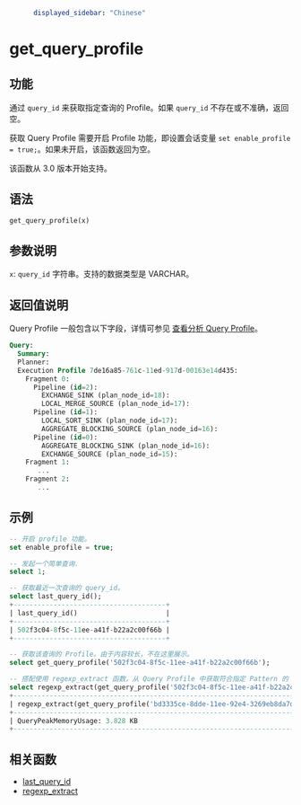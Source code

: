 ```yaml
      displayed_sidebar: "Chinese"
```

# get_query_profile

## 功能

通过 `query_id` 来获取指定查询的 Profile。如果 `query_id` 不存在或不准确，返回空。

获取 Query Profile 需要开启 Profile 功能，即设置会话变量 `set enable_profile = true;`。如果未开启，该函数返回为空。

该函数从 3.0 版本开始支持。

## 语法

```Haskell
get_query_profile(x)
```

## 参数说明

`x`: `query_id` 字符串。支持的数据类型是 VARCHAR。

## 返回值说明

Query Profile 一般包含以下字段，详情可参见 [查看分析 Query Profile](../../../administration/query_profile.md)。

```SQL
Query:
  Summary:
  Planner:
  Execution Profile 7de16a85-761c-11ed-917d-00163e14d435:
    Fragment 0:
      Pipeline (id=2):
        EXCHANGE_SINK (plan_node_id=18):
        LOCAL_MERGE_SOURCE (plan_node_id=17):
      Pipeline (id=1):
        LOCAL_SORT_SINK (plan_node_id=17):
        AGGREGATE_BLOCKING_SOURCE (plan_node_id=16):
      Pipeline (id=0):
        AGGREGATE_BLOCKING_SINK (plan_node_id=16):
        EXCHANGE_SOURCE (plan_node_id=15):
    Fragment 1:
       ...
    Fragment 2:
       ...
```

## 示例

```sql
-- 开启 profile 功能。
set enable_profile = true;

-- 发起一个简单查询.
select 1;

-- 获取最近一次查询的 query_id。
select last_query_id();
+--------------------------------------+
| last_query_id()                      |
+--------------------------------------+
| 502f3c04-8f5c-11ee-a41f-b22a2c00f66b |
+--------------------------------------+

-- 获取该查询的 Profile。由于内容较长，不在这里展示。
select get_query_profile('502f3c04-8f5c-11ee-a41f-b22a2c00f66b');

-- 搭配使用 regexp_extract 函数，从 Query Profile 中获取符合指定 Pattern 的 QueryPeakMemoryUsage。
select regexp_extract(get_query_profile('502f3c04-8f5c-11ee-a41f-b22a2c00f66b'), 'QueryPeakMemoryUsage: [0-9\.]* [KMGB]*', 0);
+-----------------------------------------------------------------------------------------------------------------------+
| regexp_extract(get_query_profile('bd3335ce-8dde-11ee-92e4-3269eb8da7d1'), 'QueryPeakMemoryUsage: [0-9.]* [KMGB]*', 0) |
+-----------------------------------------------------------------------------------------------------------------------+
| QueryPeakMemoryUsage: 3.828 KB                                                                                        |
+-----------------------------------------------------------------------------------------------------------------------+
```

## 相关函数

- [last_query_id](./last_query_id.md)
- [regexp_extract](../like-predicate-functions/regexp_extract.md)